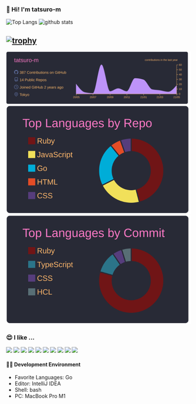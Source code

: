 ### 👋 Hi! I'm tatsuro-m

<p align="left"> 
  <img alt="Top Langs" height="150px" src="https://github-readme-stats.vercel.app/api/top-langs/?username=tatsuro-m&layout=compact&count_private=true&show_icons=true&show_icons=true&theme=onedark" />
  <img alt="github stats" height="150px" src="https://github-readme-stats.vercel.app/api?username=tatsuro-m&count_private=true&show_icons=true&show_icons=true&theme=onedark" />
</p>

[![trophy](https://github-profile-trophy.vercel.app/?username=tatsuro-m&theme=gruvbox)](https://github.com/ryo-ma/github-profile-trophy)
----
[![](https://raw.githubusercontent.com/tatsuro-m/tatsuro-m/main/profile-summary-card-output/dracula/0-profile-details.svg)](https://github.com/vn7n24fzkq/github-profile-summary-cards)
[![](https://raw.githubusercontent.com/tatsuro-m/tatsuro-m/main/profile-summary-card-output/dracula/1-repos-per-language.svg)](https://github.com/vn7n24fzkq/github-profile-summary-cards) [![](https://raw.githubusercontent.com/tatsuro-m/tatsuro-m/main/profile-summary-card-output/dracula/2-most-commit-language.svg)](https://github.com/vn7n24fzkq/github-profile-summary-cards)


### 😍 I like ...

[![](https://img.shields.io/badge/-Go-000?style=flat&logo=go)](https://github.com/rinchsan)
[![](https://img.shields.io/badge/-AWS-000?style=flat&logo=amazon-aws)](https://github.com/rinchsan)
[![](https://img.shields.io/badge/-TypeScript-000?style=flat&logo=typescript)](https://github.com/rinchsan)
[![](https://img.shields.io/badge/-React-000?style=flat&logo=react)](https://github.com/rinchsan)
[![](https://img.shields.io/badge/-Vue.js-000?style=flat&logo=Vue.js)](https://github.com/rinchsan)
[![](https://img.shields.io/badge/-Ruby-000?style=flat&logo=ruby)](https://github.com/rinchsan)
[![](https://img.shields.io/badge/-GitHub-000?style=flat&logo=github)](https://github.com/rinchsan)
[![](https://img.shields.io/badge/-GitHubActions-000?style=flat&logo=github)](https://github.com/rinchsan)
[![](https://img.shields.io/badge/-Slack-000?style=flat&logo=slack)](https://github.com/rinchsan)
[![](https://img.shields.io/badge/-Notion-000?style=flat&logo=notion)](https://github.com/rinchsan)

#### 👨‍💻 Development Environment

- Favorite Languages: Go
- Editor: IntelliJ IDEA
- Shell: bash
- PC: MacBook Pro M1


